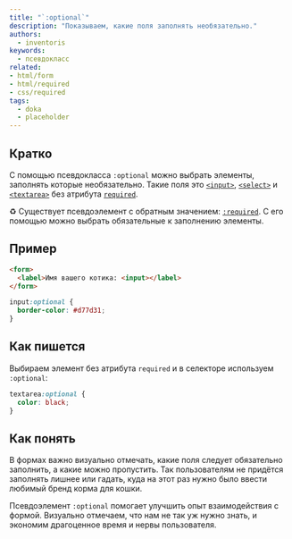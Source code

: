 ```yaml
---
title: "`:optional`"
description: "Показываем, какие поля заполнять необязательно."
authors:
  - inventoris
keywords:
  - псевдокласс
related:
- html/form
- html/required
- css/required
tags:
  - doka
  - placeholder
---
```


## Кратко

С помощью псевдокласса `:optional` можно выбрать элементы, заполнять которые необязательно. Такие поля это [`<input>`](/html/input/), [`<select>`](/html/select/) и [`<textarea>`](/html/textarea/) без атрибута [`required`](/html/required/).

<aside>

♻️ Существует псевдоэлемент с обратным значением: [`:required`](/css/required/). С его помощью можно выбрать обязательные к заполнению элементы.

</aside>

## Пример

```html
<form>
  <label>Имя вашего котика: <input></label>
</form>
```

```css
input:optional {
  border-color: #d77d31;
}
```

## Как пишется

Выбираем элемент без атрибута `required` и в селекторе используем `:optional`:

```css
textarea:optional {
  color: black;
}
```

## Как понять

В формах важно визуально отмечать, какие поля следует обязательно заполнить, а какие можно пропустить. Так пользователям не придётся заполнять лишнее или гадать, куда на этот раз нужно было ввести любимый бренд корма для кошки.

Псевдоэлемент `:optional` помогает улучшить опыт взаимодействия с формой. Визуально отмечаем, что нам не так уж нужно знать, и экономим драгоценное время и нервы пользователя.
